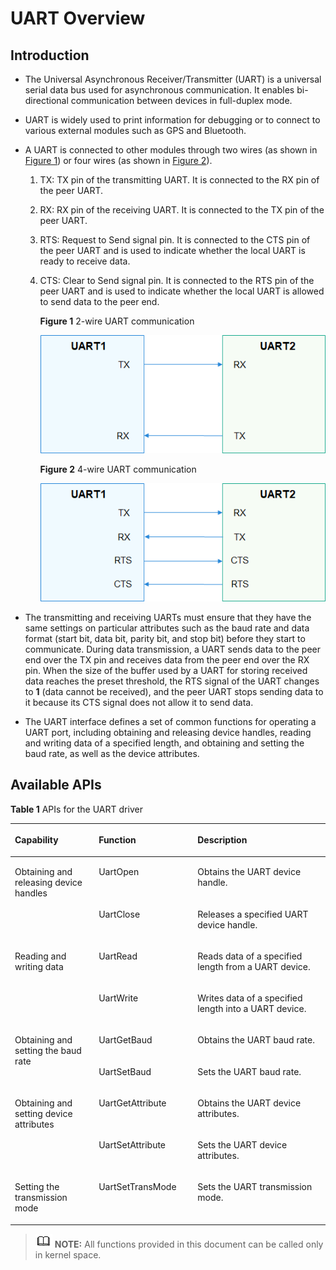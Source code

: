 # UART Overview<a name="EN-US_TOPIC_0000001052215244"></a>

## Introduction<a name="section14770623164917"></a>

-   The Universal Asynchronous Receiver/Transmitter \(UART\) is a universal serial data bus used for asynchronous communication. It enables bi-directional communication between devices in full-duplex mode.
-   UART is widely used to print information for debugging or to connect to various external modules such as GPS and Bluetooth.
-   A UART is connected to other modules through two wires \(as shown in  [Figure 1](#fig209936401896)\) or four wires \(as shown in  [Figure 2](#fig1435614171015)\).
    1.  TX: TX pin of the transmitting UART. It is connected to the RX pin of the peer UART.
    2.  RX: RX pin of the receiving UART. It is connected to the TX pin of the peer UART.
    3.  RTS: Request to Send signal pin. It is connected to the CTS pin of the peer UART and is used to indicate whether the local UART is ready to receive data.
    4.  CTS: Clear to Send signal pin. It is connected to the RTS pin of the peer UART and is used to indicate whether the local UART is allowed to send data to the peer end.

        **Figure  1**  2-wire UART communication<a name="fig209936401896"></a>  
        

        ![](figures/en-us_image_0000001053926237.png)

        **Figure  2**  4-wire UART communication<a name="fig1435614171015"></a>  
        

        ![](figures/en-us_image_0000001054007499.png)


-   The transmitting and receiving UARTs must ensure that they have the same settings on particular attributes such as the baud rate and data format \(start bit, data bit, parity bit, and stop bit\) before they start to communicate. During data transmission, a UART sends data to the peer end over the TX pin and receives data from the peer end over the RX pin. When the size of the buffer used by a UART for storing received data reaches the preset threshold, the RTS signal of the UART changes to  **1**  \(data cannot be received\), and the peer UART stops sending data to it because its CTS signal does not allow it to send data.
-   The UART interface defines a set of common functions for operating a UART port, including obtaining and releasing device handles, reading and writing data of a specified length, and obtaining and setting the baud rate, as well as the device attributes.

## Available APIs<a name="section149505462492"></a>

**Table  1**  APIs for the UART driver

<a name="table1731550155318"></a>
<table><thead align="left"><tr id="row1223152681611"><th class="cellrowborder" valign="top" width="26.619999999999997%" id="mcps1.2.4.1.1"><p id="p210413571619"><a name="p210413571619"></a><a name="p210413571619"></a><strong id="b4100105545211"><a name="b4100105545211"></a><a name="b4100105545211"></a>Capability</strong></p>
</th>
<th class="cellrowborder" valign="top" width="31.369999999999997%" id="mcps1.2.4.1.2"><p id="p810403511614"><a name="p810403511614"></a><a name="p810403511614"></a><strong id="b1653121711186"><a name="b1653121711186"></a><a name="b1653121711186"></a>Function</strong></p>
</th>
<th class="cellrowborder" valign="top" width="42.01%" id="mcps1.2.4.1.3"><p id="p110418354161"><a name="p110418354161"></a><a name="p110418354161"></a><strong id="b69108168153412"><a name="b69108168153412"></a><a name="b69108168153412"></a>Description</strong></p>
</th>
</tr>
</thead>
<tbody><tr id="row1638573613415"><td class="cellrowborder" rowspan="2" valign="top" width="26.619999999999997%" headers="mcps1.2.4.1.1 "><p id="p917154316414"><a name="p917154316414"></a><a name="p917154316414"></a>Obtaining and releasing device handles</p>
<p id="p9596111154212"><a name="p9596111154212"></a><a name="p9596111154212"></a></p>
</td>
<td class="cellrowborder" valign="top" width="31.369999999999997%" headers="mcps1.2.4.1.2 "><p id="p20385163614412"><a name="p20385163614412"></a><a name="p20385163614412"></a>UartOpen</p>
</td>
<td class="cellrowborder" valign="top" width="42.01%" headers="mcps1.2.4.1.3 "><p id="p12101135184213"><a name="p12101135184213"></a><a name="p12101135184213"></a>Obtains the UART device handle.</p>
</td>
</tr>
<tr id="row5950143316415"><td class="cellrowborder" valign="top" headers="mcps1.2.4.1.1 "><p id="p149501733134113"><a name="p149501733134113"></a><a name="p149501733134113"></a>UartClose</p>
</td>
<td class="cellrowborder" valign="top" headers="mcps1.2.4.1.2 "><p id="p371073520422"><a name="p371073520422"></a><a name="p371073520422"></a>Releases a specified UART device handle.</p>
</td>
</tr>
<tr id="row34145016535"><td class="cellrowborder" rowspan="2" valign="top" width="26.619999999999997%" headers="mcps1.2.4.1.1 "><p id="p229610227124"><a name="p229610227124"></a><a name="p229610227124"></a>Reading and writing data</p>
<p id="p131072201215"><a name="p131072201215"></a><a name="p131072201215"></a></p>
</td>
<td class="cellrowborder" valign="top" width="31.369999999999997%" headers="mcps1.2.4.1.2 "><p id="p8296182221219"><a name="p8296182221219"></a><a name="p8296182221219"></a>UartRead</p>
</td>
<td class="cellrowborder" valign="top" width="42.01%" headers="mcps1.2.4.1.3 "><p id="p16297172213125"><a name="p16297172213125"></a><a name="p16297172213125"></a>Reads data of a specified length from a UART device.</p>
</td>
</tr>
<tr id="row11585016539"><td class="cellrowborder" valign="top" headers="mcps1.2.4.1.1 "><p id="p1095722493616"><a name="p1095722493616"></a><a name="p1095722493616"></a>UartWrite</p>
</td>
<td class="cellrowborder" valign="top" headers="mcps1.2.4.1.2 "><p id="p15297162215122"><a name="p15297162215122"></a><a name="p15297162215122"></a>Writes data of a specified length into a UART device.</p>
</td>
</tr>
<tr id="row8687115843715"><td class="cellrowborder" rowspan="2" valign="top" width="26.619999999999997%" headers="mcps1.2.4.1.1 "><p id="p196317143813"><a name="p196317143813"></a><a name="p196317143813"></a>Obtaining and setting the baud rate</p>
</td>
<td class="cellrowborder" valign="top" width="31.369999999999997%" headers="mcps1.2.4.1.2 "><p id="p166885582375"><a name="p166885582375"></a><a name="p166885582375"></a>UartGetBaud</p>
</td>
<td class="cellrowborder" valign="top" width="42.01%" headers="mcps1.2.4.1.3 "><p id="p13688358183716"><a name="p13688358183716"></a><a name="p13688358183716"></a>Obtains the UART baud rate.</p>
</td>
</tr>
<tr id="row18987529382"><td class="cellrowborder" valign="top" headers="mcps1.2.4.1.1 "><p id="p698719214383"><a name="p698719214383"></a><a name="p698719214383"></a>UartSetBaud</p>
</td>
<td class="cellrowborder" valign="top" headers="mcps1.2.4.1.2 "><p id="p1398712123810"><a name="p1398712123810"></a><a name="p1398712123810"></a>Sets the UART baud rate.</p>
</td>
</tr>
<tr id="row1551850115317"><td class="cellrowborder" rowspan="2" valign="top" width="26.619999999999997%" headers="mcps1.2.4.1.1 "><p id="p1629782201218"><a name="p1629782201218"></a><a name="p1629782201218"></a>Obtaining and setting device attributes</p>
<p id="p10308192211216"><a name="p10308192211216"></a><a name="p10308192211216"></a></p>
</td>
<td class="cellrowborder" valign="top" width="31.369999999999997%" headers="mcps1.2.4.1.2 "><p id="p32972022151218"><a name="p32972022151218"></a><a name="p32972022151218"></a>UartGetAttribute</p>
</td>
<td class="cellrowborder" valign="top" width="42.01%" headers="mcps1.2.4.1.3 "><p id="p13297122216123"><a name="p13297122216123"></a><a name="p13297122216123"></a>Obtains the UART device attributes.</p>
</td>
</tr>
<tr id="row7545065311"><td class="cellrowborder" valign="top" headers="mcps1.2.4.1.1 "><p id="p102974224120"><a name="p102974224120"></a><a name="p102974224120"></a>UartSetAttribute</p>
</td>
<td class="cellrowborder" valign="top" headers="mcps1.2.4.1.2 "><p id="p152971322111219"><a name="p152971322111219"></a><a name="p152971322111219"></a>Sets the UART device attributes.</p>
</td>
</tr>
<tr id="row14614115403"><td class="cellrowborder" valign="top" width="26.619999999999997%" headers="mcps1.2.4.1.1 "><p id="p1746281144010"><a name="p1746281144010"></a><a name="p1746281144010"></a>Setting the transmission mode</p>
</td>
<td class="cellrowborder" valign="top" width="31.369999999999997%" headers="mcps1.2.4.1.2 "><p id="p1146215112405"><a name="p1146215112405"></a><a name="p1146215112405"></a>UartSetTransMode</p>
</td>
<td class="cellrowborder" valign="top" width="42.01%" headers="mcps1.2.4.1.3 "><p id="p11303181216414"><a name="p11303181216414"></a><a name="p11303181216414"></a>Sets the UART transmission mode.</p>
</td>
</tr>
</tbody>
</table>

>![](public_sys-resources/icon-note.gif) **NOTE:** 
>All functions provided in this document can be called only in kernel space.

